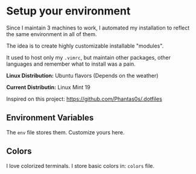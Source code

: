 # Setup your environment 

Since I maintain 3 machines to work, I automated my installation to reflect the same environment in all of them.

The idea is to create highly customizable installable "modules".

It used to host only my `.vimrc`, but maintain other packages, other languages and remember what to install was a pain. 


**Linux Distribution:** Ubuntu flavors (Depends on the weather)

**Current Distributin:** Linux Mint 19

Inspired on this project: https://github.com/Phantas0s/.dotfiles

## Environment Variables

The `env` file stores them. Customize yours here.

## Colors

I love colorized terminals. I store basic colors in: `colors` file.
